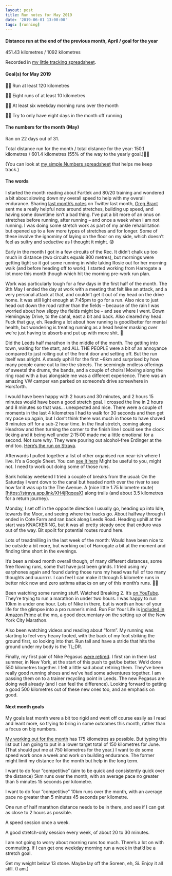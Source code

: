 ```yaml
---
layout: post
title: Run notes for May 2019
date: '2019-06-01 13:00:00'
tags: [running]
---
```

#### Distance run at the end of the previous month, April / goal for the year

451.43 kilometres / 1092 kilometres

Recorded in [my little tracking spreadsheet](https://www.icloud.com/numbers/0cWhQqgPDF2FKXSnUdB79lWVw#2019_running).

#### Goal(s) for May 2019

👍🏼 Run at least 120 kilometres

👎🏼 Eight runs of at least 10 kilometres

👎🏼 At least six weekday morning runs over the month

👎🏼 Try to only have eight days in the month off running

#### The numbers for the month (May)

Ran on 22 days out of 31.

Total distance run for the month / total distance for the year: 150.1 kilometres / 601.4 kilometres (55% of the way to the yearly goal.)🤘🏼

(You can look at [my simple Numbers spreadsheet](https://www.icloud.com/numbers/0cWhQqgPDF2FKXSnUdB79lWVw#2019_running) that helps me keep track.)

#### The words

I started the month reading about Fartlek and 80/20 training and wondered a bit about slowing down my overall speed to help with my overall endurance. Sharing [last month’s notes](https://www.ermlikeyeah.com/run-notes-2019-april/) on Twitter last month, [Greg Brant](https://www.twitter.com/GregB) sent me a really helpful note around stretches, building up speed, and having some downtime isn’t a bad thing. I’ve put a bit more of an onus on stretches before running, after running – and once a week when I am not running. I was doing some stretch work as part of my ankle rehabilitation but opened up to a few more types of stretches and for longer. Some of these involve the ignominy of laying on the floor on my side, which doesn’t feel as sultry and seductive as I thought it might. 😞

Early in the month I got in a few circuits of the Rec. It didn’t chalk up too much in distance (two circuits equals 800 metres), but mornings were getting tight so it got some running in while taking Rosie out for her morning walk (and before heading off to work). I started working from Harrogate a lot more this month though which hit the morning pre-work run plan.

Work was particularly tough for a few days in the first half of the month. The 9th May I ended the day at work with a meeting that felt like an attack, and a very personal attack at that, and couldn’t get it out of my head on the drive home. It was still light enough at 7:45pm to go for a run. Also nice to just head out down the road rather than the fields – because of the rain I was worried about how slippy the fields might be – and see where I went. Down Hemingway Drive, to the canal, east a bit and back. Also cleared my head. Fuck that guy, eh. Reading a lot about how running is good/better for mental health, but wondering is treating running as a head healer masking over we’re just having to absorb and put up with more shit. 🤔

Did the Leeds half marathon in the middle of the month. The getting into town, waiting for the start, and ALL THE PEOPLE were a bit of an annoyance compared to just rolling out of the front door and setting off. But the run itself was alright. A steady uphill for the first ~8km and surprised by how many people came out to line the streets. The seemingly endless offerings of sweets! the drums, the bands, and a couple of choirs! Moving along the ring road with a bus alongside me was a different experience. There was an amazing VW camper van parked on someone’s drive somewhere in Horsforth.

I would have been happy with 2 hours and 30 minutes, and 2 hours 15 minutes would have been a good stretch goal. I crossed the line in 2 hours and 8 minutes so that was... unexpected and nice. There were a couple of moments in the last 4 kilometres I had to walk for 30 seconds and then get my pace up again, but I don’t think there was much in those to have shaved 8 minutes off for a sub-2 hour time. In the final stretch, coming along Headrow and then turning the corner to the finish line I could see the clock ticking and it being well under 2:15:00 made me a little emotional for a second. Not sure why. They were pouring out alcohol-free Erdinger at the end too. [Here’s the run on Strava](https://strava.app.link/Ct2MSAugaX).

Afterwards I pulled together a list of other organised run near-ish where I live. It’s a Google Sheet. You can [see it here](https://docs.google.com/spreadsheets/d/1bUJ8b1zsTZL5iUNFXL886awjOKT0uGwcNNNrV1r6AGU) Might be useful to you, might not. I need to work out doing some of those runs.

Bank holiday weekend I tried a couple of breaks from the usual: On the Saturday I went down to the canal but headed north over the river to see how far it was up to the The Avenue. A (nice little 1.75 kilometre route)[https://strava.app.link/XH4jRqqeaX] along trails (and about 3.5 kilometres for a return journey).

Monday, I set off in the opposite direction I usually go, heading up into Idle, towards the Moor, and seeing where the tracks go. About halfway through I ended in Cote Farm and ran back along Leeds Road. Heading uphill at the start was KNACKERING, but it was all pretty steady once that enduro was out of the way. Bit spoilt for potential routes round here.

Lots of treadmilling in the last week of the month: Would have been nice to be outside a bit more, but working out of Harrogate a bit at the moment and finding time short in the evenings.

It’s been a mixed month overall though, of many different distances, some free flowing runs, some that have just been grinds. I tried using my earphones again and found during those runs my head was full of too many thoughts and uuurrrrr. I can feel I can make it through 5 kilometre runs in better nick now and zero asthma attacks on any of this month’s runs. 👍🏼

Been watching some running stuff. Watched Breaking 2. It’s [on YouTube](https://youtu.be/V2ZLG-Fij_4). They’re trying to run a marathon in under two hours. I was happy to run 10km in under one hour. Lots of Nike in there, but is worth an hour of your life for the glimpse into a pro runner’s mind. Run For Your Life is [included in Amazon Prime](https://www.amazon.co.uk/gp/video/detail/B0795Y66RJ) at the mo, a good documentary on the setting up of the New York City Marathon.

Also been watching videos and reading about “form”. My running was starting to feel very heavy footed, with the back of my foot striking the ground first, so looking into that. Run tall and have a stride that hits the ground under my body is the TL;DR.

Finally, my first pair of Nike Pegasus [were retired](https://www.instagram.com/p/Bx4egsJngMr/?igshid=1xf696b51sqwq). I first ran in them last summer, in New York, at the start of this push to get/be better. We’d done 550 kilometres together. I felt a little sad about retiring them. They’ve been really good running shoes and we’ve had some adventures together. I am passing them on to a trainer recycling point in Leeds. The new Pegasus are doing well already (and I can feel the difference). Looking forward to getting a good 500 kilometres out of these new ones too, and an emphasis on good.

#### Next month goals

My goals last month were a bit too rigid and went off course easily as I read and leant more, so trying to bring in some outcomes this month, rather than a focus on big numbers.

[My working out for the month](https://www.dropbox.com/s/km1iz85927onj40/Running%20notepad.pdf?dl=0) has 175 kilometres as possible. But typing this list out I am going to put in a lower target total of 150 kilometres for June. (That should put me at 750 kilometres for the year.) I want to do some speed work once a week and work on building endurance. The former might limit my distance for the month but help in the long term.

I want to do four “competitive” (aim to be quick and consistently quick over the distance) 5km runs over the month, with an average pace no greater than 5 minutes 15 seconds per kilometre.

I want to do four “competitive” 10km runs over the month, with an average pace no greater than 5 minutes 45 seconds per kilometre.

One run of half marathon distance needs to be in there, and see if I can get as close to 2 hours as possible.

A speed session once a week.

A good stretch-only session every week, of about 20 to 30 minutes.

I am not going to worry about morning runs too much. There’s a lot on with commuting. If I can get one weekday morning run a week in that’d be a stretch goal.

Get my weight below 13 stone. Maybe lay off the Soreen, eh, Si.
Enjoy it all still. (I am.)
